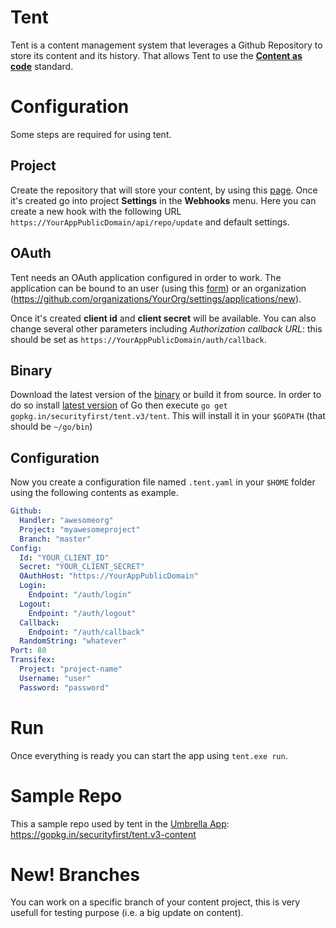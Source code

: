 # Tent

Tent is a content management system that leverages a Github Repository to store its content and its history.
That allows Tent to use the [**Content as code**](https://github.com/iilab/contentascode) standard.

# Configuration

Some steps are required for using tent.

## Project

Create the repository that will store your content, by using this [page](https://github.com/new). 
Once it's created go into project **Settings** in the **Webhooks** menu.
Here you can create a new hook with the following URL 
`https://YourAppPublicDomain/api/repo/update` and default settings.

## OAuth

Tent needs an OAuth application configured in order to work. 
The application can be bound to an user (using this [form](https://github.com/settings/applications/new))
or an organization (https://github.com/organizations/YourOrg/settings/applications/new).

Once it's created **client id** and **client secret** will be available. 
You can also change several other parameters including *Authorization callback URL*:
this should be set as `https://YourAppPublicDomain/auth/callback`.

## Binary

Download the latest version of the [binary](https://gopkg.in/securityfirst/tent.v3/releases/latest) or build it from source.
In order to do so install [latest version](https://golang.org/dl/) of Go 
then execute `go get gopkg.in/securityfirst/tent.v3/tent`.
This will install it in your `$GOPATH` (that should be `~/go/bin`)

## Configuration

Now you create a configuration file named `.tent.yaml` in your `$HOME` folder using the following contents as example.

```yaml
Github:
  Handler: "awesomeorg"
  Project: "myawesomeproject"
  Branch: "master"
Config:
  Id: "YOUR_CLIENT_ID"
  Secret: "YOUR_CLIENT_SECRET"
  OAuthHost: "https://YourAppPublicDomain"
  Login:
    Endpoint: "/auth/login"
  Logout:
    Endpoint: "/auth/logout"
  Callback:
    Endpoint: "/auth/callback"
  RandomString: "whatever"
Port: 80
Transifex:
  Project: "project-name"
  Username: "user"
  Password: "password"
```

# Run

Once everything is ready you can start the app using `tent.exe run`.

# Sample Repo

This a sample repo used by tent in the [Umbrella App](https://play.google.com/store/apps/details?id=org.secfirst.umbrella): https://gopkg.in/securityfirst/tent.v3-content

# New! Branches

You can work on a specific branch of your content project, this is very usefull for testing purpose (i.e. a big update on content).
